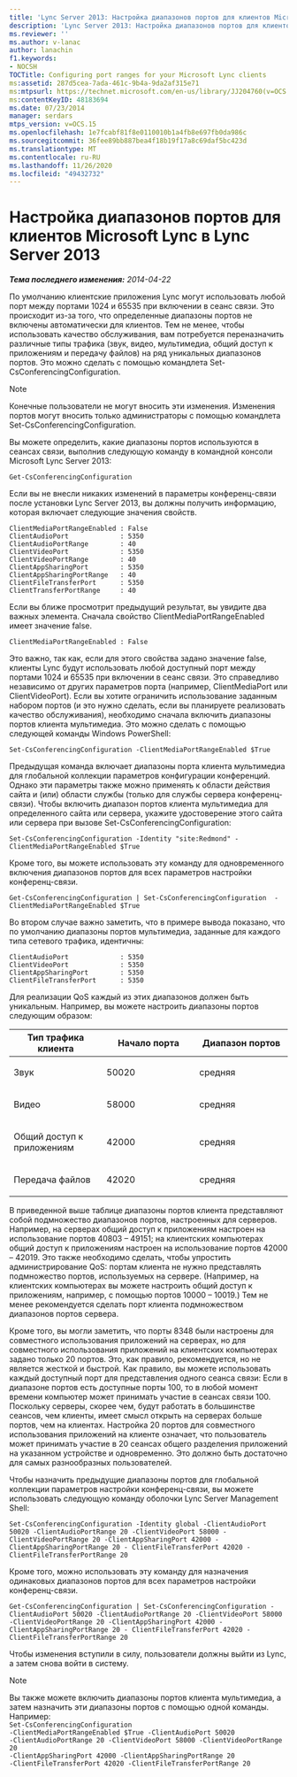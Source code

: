 ```yaml
---
title: 'Lync Server 2013: Настройка диапазонов портов для клиентов Microsoft Lync'
description: 'Lync Server 2013: Настройка диапазонов портов для клиентов Microsoft Lync.'
ms.reviewer: ''
ms.author: v-lanac
author: lanachin
f1.keywords:
- NOCSH
TOCTitle: Configuring port ranges for your Microsoft Lync clients
ms:assetid: 287d5cea-7ada-461c-9b4a-9da2af315e71
ms:mtpsurl: https://technet.microsoft.com/en-us/library/JJ204760(v=OCS.15)
ms:contentKeyID: 48183694
ms.date: 07/23/2014
manager: serdars
mtps_version: v=OCS.15
ms.openlocfilehash: 1e7fcabf81f8e0110010b1a4fb8e697fb0da986c
ms.sourcegitcommit: 36fee89bb887bea4f18b19f17a8c69daf5bc423d
ms.translationtype: MT
ms.contentlocale: ru-RU
ms.lasthandoff: 11/26/2020
ms.locfileid: "49432732"
---
```

# <a name="configuring-port-ranges-for-your-microsoft-lync-clients-in-lync-server-2013"></a>Настройка диапазонов портов для клиентов Microsoft Lync в Lync Server 2013

<div data-xmlns="http://www.w3.org/1999/xhtml">

<div class="topic" data-xmlns="http://www.w3.org/1999/xhtml" data-msxsl="urn:schemas-microsoft-com:xslt" data-cs="https://msdn.microsoft.com/">

<div data-asp="https://msdn2.microsoft.com/asp">



</div>

<div id="mainSection">

<div id="mainBody">

<span> </span>

_**Тема последнего изменения:** 2014-04-22_

По умолчанию клиентские приложения Lync могут использовать любой порт между портами 1024 и 65535 при включении в сеанс связи. Это происходит из-за того, что определенные диапазоны портов не включены автоматически для клиентов. Тем не менее, чтобы использовать качество обслуживания, вам потребуется переназначить различные типы трафика (звук, видео, мультимедиа, общий доступ к приложениям и передачу файлов) на ряд уникальных диапазонов портов. Это можно сделать с помощью командлета Set-CsConferencingConfiguration.

<div>


> [!NOTE]  
> Конечные пользователи не могут вносить эти изменения. Изменения портов могут вносить только администраторы с помощью командлета Set-CsConferencingConfiguration.



</div>

Вы можете определить, какие диапазоны портов используются в сеансах связи, выполнив следующую команду в командной консоли Microsoft Lync Server 2013:

    Get-CsConferencingConfiguration

Если вы не внесли никаких изменений в параметры конференц-связи после установки Lync Server 2013, вы должны получить информацию, которая включает следующие значения свойств.

    ClientMediaPortRangeEnabled : False
    ClientAudioPort             : 5350
    ClientAudioPortRange        : 40
    ClientVideoPort             : 5350
    ClientVideoPortRange        : 40
    ClientAppSharingPort        : 5350
    ClientAppSharingPortRange   : 40
    ClientFileTransferPort      : 5350
    ClientTransferPortRange     : 40

Если вы ближе просмотрит предыдущий результат, вы увидите два важных элемента. Сначала свойство ClientMediaPortRangeEnabled имеет значение false.

    ClientMediaPortRangeEnabled : False

Это важно, так как, если для этого свойства задано значение false, клиенты Lync будут использовать любой доступный порт между портами 1024 и 65535 при включении в сеанс связи. Это справедливо независимо от других параметров порта (например, ClientMediaPort или ClientVideoPort). Если вы хотите ограничить использование заданным набором портов (и это нужно сделать, если вы планируете реализовать качество обслуживания), необходимо сначала включить диапазоны портов клиента мультимедиа. Это можно сделать с помощью следующей команды Windows PowerShell:

    Set-CsConferencingConfiguration -ClientMediaPortRangeEnabled $True

Предыдущая команда включает диапазоны порта клиента мультимедиа для глобальной коллекции параметров конфигурации конференций. Однако эти параметры также можно применять к области действия сайта и (или) области службы (только для службы сервера конференц-связи). Чтобы включить диапазон портов клиента мультимедиа для определенного сайта или сервера, укажите удостоверение этого сайта или сервера при вызове Set-CsConferencingConfiguration:

    Set-CsConferencingConfiguration -Identity "site:Redmond" -ClientMediaPortRangeEnabled $True

Кроме того, вы можете использовать эту команду для одновременного включения диапазонов портов для всех параметров настройки конференц-связи.

    Get-CsConferencingConfiguration | Set-CsConferencingConfiguration  -ClientMediaPortRangeEnabled $True

Во втором случае важно заметить, что в примере вывода показано, что по умолчанию диапазоны портов мультимедиа, заданные для каждого типа сетевого трафика, идентичны:

    ClientAudioPort             : 5350
    ClientVideoPort             : 5350
    ClientAppSharingPort        : 5350
    ClientFileTransferPort      : 5350

Для реализации QoS каждый из этих диапазонов должен быть уникальным. Например, вы можете настроить диапазоны портов следующим образом:


<table>
<colgroup>
<col style="width: 33%" />
<col style="width: 33%" />
<col style="width: 33%" />
</colgroup>
<thead>
<tr class="header">
<th>Тип трафика клиента</th>
<th>Начало порта</th>
<th>Диапазон портов</th>
</tr>
</thead>
<tbody>
<tr class="odd">
<td><p>Звук</p></td>
<td><p>50020</p></td>
<td><p>средняя</p></td>
</tr>
<tr class="even">
<td><p>Видео</p></td>
<td><p>58000</p></td>
<td><p>средняя</p></td>
</tr>
<tr class="odd">
<td><p>Общий доступ к приложениям</p></td>
<td><p>42000</p></td>
<td><p>средняя</p></td>
</tr>
<tr class="even">
<td><p>Передача файлов</p></td>
<td><p>42020</p></td>
<td><p>средняя</p></td>
</tr>
</tbody>
</table>


В приведенной выше таблице диапазоны портов клиента представляют собой подмножество диапазонов портов, настроенных для серверов. Например, на серверах общий доступ к приложениям настроен на использование портов 40803 – 49151; на клиентских компьютерах общий доступ к приложениям настроен на использование портов 42000 – 42019. Это также необходимо сделать, чтобы упростить администрирование QoS: портам клиента не нужно представлять подмножество портов, используемых на сервере. (Например, на клиентских компьютерах вы можете настроить общий доступ к приложениям, например, с помощью портов 10000 – 10019.) Тем не менее рекомендуется сделать порт клиента подмножеством диапазонов портов сервера.

Кроме того, вы могли заметить, что порты 8348 были настроены для совместного использования приложений на серверах, но для совместного использования приложений на клиентских компьютерах задано только 20 портов. Это, как правило, рекомендуется, но не является жесткой и быстрой. Как правило, вы можете использовать каждый доступный порт для представления одного сеанса связи: Если в диапазоне портов есть доступные порты 100, то в любой момент времени компьютер может принимать участие в сеансах связи 100. Поскольку серверы, скорее чем, будут работать в большинстве сеансов, чем клиенты, имеет смысл открыть на серверах больше портов, чем на клиентах. Настройка 20 портов для совместного использования приложений на клиенте означает, что пользователь может принимать участие в 20 сеансах общего разделения приложений на указанном устройстве и одновременно. Это должно быть достаточно для самых разнообразных пользователей.

Чтобы назначить предыдущие диапазоны портов для глобальной коллекции параметров настройки конференц-связи, вы можете использовать следующую команду оболочки Lync Server Management Shell:

    Set-CsConferencingConfiguration -Identity global -ClientAudioPort 50020 -ClientAudioPortRange 20 -ClientVideoPort 58000 -ClientVideoPortRange 20 -ClientAppSharingPort 42000 -ClientAppSharingPortRange 20 - ClientFileTransferPort 42020 -ClientFileTransferPortRange 20

Кроме того, можно использовать эту команду для назначения одинаковых диапазонов портов для всех параметров настройки конференц-связи.

    Get-CsConferencingConfiguration | Set-CsConferencingConfiguration -ClientAudioPort 50020 -ClientAudioPortRange 20 -ClientVideoPort 58000 -ClientVideoPortRange 20 -ClientAppSharingPort 42000 -ClientAppSharingPortRange 20 - ClientFileTransferPort 42020 -ClientFileTransferPortRange 20

Чтобы изменения вступили в силу, пользователи должны выйти из Lync, а затем снова войти в систему.

<div>


> [!NOTE]  
> Вы также можете включить диапазоны портов клиента мультимедиа, а затем назначить эти диапазоны портов с помощью одной команды. Например:<BR><CODE>Set-CsConferencingConfiguration -ClientMediaPortRangeEnabled $True -ClientAudioPort 50020 -ClientAudioPortRange 20 -ClientVideoPort 58000 -ClientVideoPortRange 20 -ClientAppSharingPort 42000 -ClientAppSharingPortRange 20 -ClientFileTransferPort 42020 -ClientFileTransferPortRange 20</CODE>



</div>

</div>

<span> </span>

</div>

</div>

</div>

